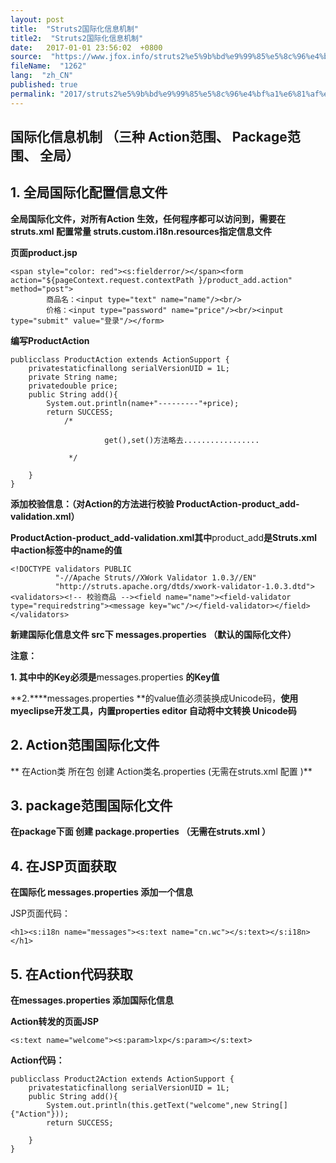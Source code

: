```yaml
---
layout: post
title:  "Struts2国际化信息机制"
title2:  "Struts2国际化信息机制"
date:   2017-01-01 23:56:02  +0800
source:  "https://www.jfox.info/struts2%e5%9b%bd%e9%99%85%e5%8c%96%e4%bf%a1%e6%81%af%e6%9c%ba%e5%88%b6.html"
fileName:  "1262"
lang:  "zh_CN"
published: true
permalink: "2017/struts2%e5%9b%bd%e9%99%85%e5%8c%96%e4%bf%a1%e6%81%af%e6%9c%ba%e5%88%b6.html"
---
```


##  国际化信息机制  （三种 Action范围、 Package范围、 全局）

## 1. 全局国际化配置信息文件

**全局国际化文件，对所有Action 生效，任何程序都可以访问到，需要在struts.xml 配置常量 struts.custom.i18n.resources指定信息文件**

**页面product.jsp**

    <span style="color: red"><s:fielderror/></span><form action="${pageContext.request.contextPath }/product_add.action" method="post">
            商品名：<input type="text" name="name"/><br/>
            价格：<input type="password" name="price"/><br/><input type="submit" value="登录"/></form>

**编写ProductAction**

    publicclass ProductAction extends ActionSupport {
        privatestaticfinallong serialVersionUID = 1L;
        private String name;
        privatedouble price;
        public String add(){
            System.out.println(name+"---------"+price);
            return SUCCESS;
                /*
    
                         get(),set()方法略去.................
    
                 */
            
        }
    }

**添加校验信息：（对Action的方法进行校验 ProductAction-product_add-validation.xml）**

****ProductAction-product_add-validation.xml其中****product_add****是Struts.xml中action标签中的name的值****

    <!DOCTYPE validators PUBLIC
              "-//Apache Struts//XWork Validator 1.0.3//EN"
              "http://struts.apache.org/dtds/xwork-validator-1.0.3.dtd"><validators><!-- 校验商品 --><field name="name"><field-validator type="requiredstring"><message key="wc"/></field-validator></field></validators>

**新建国际化信息文件  src下 messages.properties （默认的国际化文件）**

**注意：**

**1. 其中<message key=”wc”/>中的Key必须是**messages.properties  **的Key值**

**2.****messages.properties  **的value值必须装换成Unicode码，**使用myeclipse开发工具，内置properties editor 自动将中文转换 Unicode码**

## 2.  Action范围国际化文件

** 在Action类 所在包 创建 Action类名.properties (无需在struts.xml 配置 )**

## 3.   package范围国际化文件

**在package下面 创建 package.properties （无需在struts.xml ）**

## 4.   在JSP页面获取

**在国际化 messages.properties 添加一个信息**

JSP页面代码：

    <h1><s:i18n name="messages"><s:text name="cn.wc"></s:text></s:i18n></h1>

## 5.    在Action代码获取

**在messages.properties 添加国际化信息**

**Action转发的页面JSP**

    <s:text name="welcome"><s:param>lxp</s:param></s:text>

**Action代码：**

    publicclass Product2Action extends ActionSupport {
        privatestaticfinallong serialVersionUID = 1L;
        public String add(){
            System.out.println(this.getText("welcome",new String[]{"Action"}));
            return SUCCESS;
            
        }
    }
